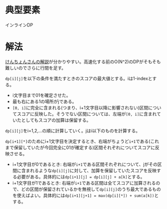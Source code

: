 # 典型要素

インラインDP

# 解法

[けんちょんさんの解説](https://qiita.com/drken/items/68b8503ad4ffb469624c#6-%E3%82%A4%E3%83%B3%E3%83%A9%E3%82%A4%E3%83%B3-dp%E3%81%A8%E3%81%8F%E3%81%AB-edpc-w---intervals)が分かりやすい。高速化する前のO(N^2)のDPがそもそも難しいのでさらに行間を足す。

`dp[i][j]`を以下の条件を満たすときのスコアの最大値とする。iは1-indexとする。

* i文字目まで01を確定させた。
* 最も右にある1の場所がjである。
* `[0, i]`に完全に含まれる(つまり、i+1文字目以降に影響されない)区間についてスコアに反映した。そうでない区間については、左端が`[0, i]`に含まれていたとしてもスコアの加算は保留する。

`dp[i][j]`をi=1,2,...の順に計算していく。jはi以下のものを計算する。

`dp[i+1][*]`のためにi+1文字目を決定するとき、右端がちょうど`i+1`である(これまで保留していたが今回完全に01が確定する)区間それぞれについてスコアに反映させる。

* i+1文字目が0であるとき: 右端が`i+1`である区間それぞれについて、jがその区間に含まれるような`dp[i][j]`に対して、加算を保留していたスコアを反映する必要がある。具体的には`dp[i+1][j] = dp[i][j] + a[k]`とする。
* i+1文字目が1であるとき: 右端が`i+1`である区間は全てスコアに加算されるので、どの区間が保留されているかを無視して`dp[i][j]`のうち最大であるものを使えばよい。具体的には`dp[i+1][j+1] = max(dp[i][*]) + sum(a[k])`とする。
